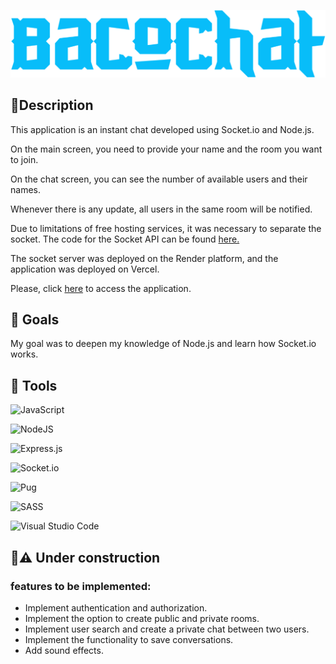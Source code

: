 ![Logo do projeto](./public/img/logo-azul.png)
## :pencil:Description
This application is an instant chat developed using Socket.io and Node.js.

On the main screen, you need to provide your name and the room you want to join.

On the chat screen, you can see the number of available users and their names.

Whenever there is any update, all users in the same room will be notified.

Due to limitations of free hosting services, it was necessary to separate the socket. The code for the Socket API can be found <a href="https://github.com/mt-torres/chat-websocket-server" target="_blank" rel="noopener noreferrer">here.</a>

The socket server was deployed on the Render platform, and the application was deployed on Vercel.

Please, click <a href="https://chat-kappa-one-60.vercel.app/" target="_blank" rel="noopener noreferrer">here</a> to access the application.

## :dart: Goals
My goal was to deepen my knowledge of Node.js and learn how Socket.io works.

## :wrench: Tools

![JavaScript](https://img.shields.io/badge/javascript-%23323330.svg?style=for-the-badge&logo=javascript&logoColor=%23F7DF1E)

![NodeJS](https://img.shields.io/badge/node.js-6DA55F?style=for-the-badge&logo=node.js&logoColor=white)

![Express.js](https://img.shields.io/badge/express.js-%23404d59.svg?style=for-the-badge&logo=express&logoColor=%2361DAFB)

![Socket.io](https://img.shields.io/badge/Socket.io-black?style=for-the-badge&logo=socket.io&badgeColor=010101)

![Pug](https://img.shields.io/badge/Pug-FFF?style=for-the-badge&logo=pug&logoColor=A86454)

![SASS](https://img.shields.io/badge/SASS-hotpink.svg?style=for-the-badge&logo=SASS&logoColor=white)

![Visual Studio Code](https://img.shields.io/badge/Visual%20Studio%20Code-0078d7.svg?style=for-the-badge&logo=visual-studio-code&logoColor=white)



## :construction::warning: Under construction

### features to be implemented:
- Implement authentication and authorization.
- Implement the option to create public and private rooms.
- Implement user search and create a private chat between two users.
- Implement the functionality to save conversations.
- Add sound effects.
